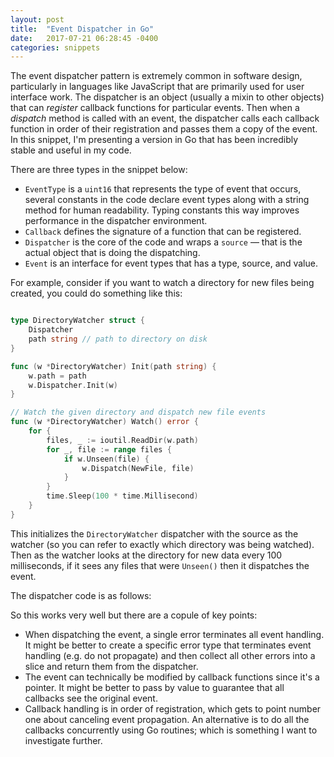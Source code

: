 ```yaml
---
layout: post
title:  "Event Dispatcher in Go"
date:   2017-07-21 06:28:45 -0400
categories: snippets
---
```


The event dispatcher pattern is extremely common in software design, particularly in languages like JavaScript that are primarily used for user interface work. The dispatcher is an object (usually a mixin to other objects) that can _register_ callback functions for particular events. Then when a _dispatch_ method is called with an event, the dispatcher calls each callback function in order of their registration and passes them a copy of the event.  In this snippet, I'm presenting a version in Go that has been incredibly stable and useful in my code.

There are three types in the snippet below:

- `EventType` is a `uint16` that represents the type of event that occurs, several constants in the code declare event types along with a string method for human readability. Typing constants this way improves performance in the dispatcher environment.
- `Callback` defines the signature of a function that can be registered.
- `Dispatcher` is the core of the code and wraps a `source` &mdash; that is the actual object that is doing the dispatching.
- `Event` is an interface for event types that has a type, source, and value.

For example, consider if you want to watch a directory for new files being created, you could do something like this:

```go

type DirectoryWatcher struct {
    Dispatcher
    path string // path to directory on disk
}

func (w *DirectoryWatcher) Init(path string) {
    w.path = path
    w.Dispatcher.Init(w)
}

// Watch the given directory and dispatch new file events
func (w *DirectoryWatcher) Watch() error {
    for {
        files, _ := ioutil.ReadDir(w.path)
        for _, file := range files {
            if w.Unseen(file) {
                w.Dispatch(NewFile, file)
            }
        }
        time.Sleep(100 * time.Millisecond)
    }
}
```

This initializes the `DirectoryWatcher` dispatcher with the source as the watcher (so you can refer to exactly which directory was being watched). Then as the watcher looks at the directory for new data every 100 milliseconds, if it sees any files that were `Unseen()` then it dispatches the event.

The dispatcher code is as follows:

<script src="https://gist.github.com/bbengfort/0e2493ea678a8b86978b28b921d98c48.js"></script>

So this works very well but there are a copule of key points:

- When dispatching the event, a single error terminates all event handling. It might be better to create a specific error type that terminates event handling (e.g. do not propagate) and then collect all other errors into a slice and return them from the dispatcher.
- The event can technically be modified by callback functions since it's a pointer. It might be better to pass by value to guarantee that all callbacks see the original event.
- Callback handling is in order of registration, which gets to point number one about canceling event propagation. An alternative is to do all the callbacks concurrently using Go routines; which is something I want to investigate further. 
